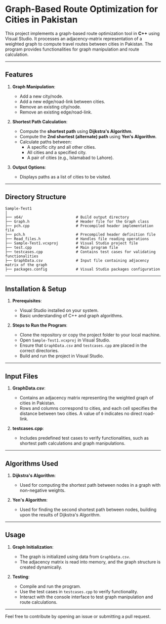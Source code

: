
# Graph-Based Route Optimization for Cities in Pakistan

This project implements a graph-based route optimization tool in **C++** using Visual Studio. It processes an adjacency-matrix representation of a weighted graph to compute travel routes between cities in Pakistan. The program provides functionalities for graph manipulation and route calculation.

---

## Features

1. **Graph Manipulation**:
   - Add a new city/node.
   - Add a new edge/road-link between cities.
   - Remove an existing city/node.
   - Remove an existing edge/road-link.

2. **Shortest Path Calculation**:
   - Compute the **shortest path** using **Dijkstra's Algorithm**.
   - Compute the **2nd shortest (alternate) path** using **Yen's Algorithm**.
   - Calculate paths between:
     - A specific city and all other cities.
     - All cities and a specified city.
     - A pair of cities (e.g., Islamabad to Lahore).

3. **Output Options**:
   - Displays paths as a list of cities to be visited.

---

## Directory Structure

```
Sample-Test1
│
├── x64/                        # Build output directory
├── Graph.h                     # Header file for the Graph class
├── pch.cpp                     # Precompiled header implementation file
├── pch.h                       # Precompiled header definition file
├── Read_files.h                # Handles file reading operations
├── Sample-Test1.vcxproj        # Visual Studio project file
├── test.cpp                    # Main program file
├── testcases.cpp               # Contains test cases for validating functionalities
├── GraphData.csv               # Input file containing adjacency matrix of the graph
├── packages.config             # Visual Studio packages configuration
```

---

## Installation & Setup

1. **Prerequisites**:
   - Visual Studio installed on your system.
   - Basic understanding of C++ and graph algorithms.

2. **Steps to Run the Program**:
   - Clone the repository or copy the project folder to your local machine.
   - Open `Sample-Test1.vcxproj` in Visual Studio.
   - Ensure that `GraphData.csv` and `testcases.cpp` are placed in the correct directories.
   - Build and run the project in Visual Studio.

---

## Input Files

1. **GraphData.csv**:
   - Contains an adjacency matrix representing the weighted graph of cities in Pakistan.
   - Rows and columns correspond to cities, and each cell specifies the distance between two cities. A value of `0` indicates no direct road-link.

2. **testcases.cpp**:
   - Includes predefined test cases to verify functionalities, such as shortest path calculations and graph manipulations.

---

## Algorithms Used

1. **Dijkstra's Algorithm**:
   - Used for computing the shortest path between nodes in a graph with non-negative weights.

2. **Yen's Algorithm**:
   - Used for finding the second shortest path between nodes, building upon the results of Dijkstra's Algorithm.

---

## Usage

1. **Graph Initialization**:
   - The graph is initialized using data from `GraphData.csv`.
   - The adjacency matrix is read into memory, and the graph structure is created dynamically.

2. **Testing**:
   - Compile and run the program.
   - Use the test cases in `testcases.cpp` to verify functionality.
   - Interact with the console interface to test graph manipulation and route calculations.

---

Feel free to contribute by opening an issue or submitting a pull request.
